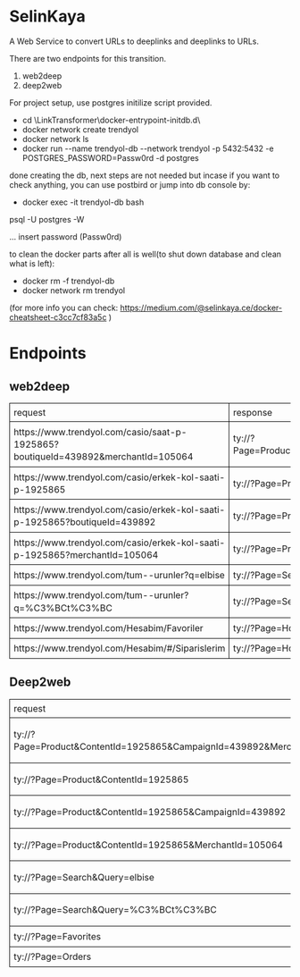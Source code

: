 # SelinKaya
A Web Service to convert URLs to deeplinks and deeplinks to URLs.

There are two endpoints for this transition.

1. web2deep
2. deep2web

For project setup, use postgres initilize script provided. 

* cd \LinkTransformer\docker-entrypoint-initdb.d\
* docker network create trendyol
* docker network ls
* docker run --name trendyol-db --network trendyol -p 5432:5432   -e POSTGRES_PASSWORD=Passw0rd -d postgres

done creating the db, next steps are not needed but incase if you want to check anything, you can use postbird or jump into db console by:
* docker exec -it trendyol-db bash

psql -U postgres -W

... insert password (Passw0rd)

to clean the docker parts after all is well(to shut down database and clean what is left):

* docker rm -f trendyol-db
* docker network rm trendyol

(for more info you can check:
https://medium.com/@selinkaya.ce/docker-cheatsheet-c3cc7cf83a5c
)

<h1>Endpoints</h1>
<h2>web2deep</h2>
<table style="border: none;">
<tbody>
<tr>
<td style="padding: 5pt 5pt 5pt 5pt; border: solid #000000 1pt;">
<p style="line-height: 1.2; margin-top: 0pt; margin-bottom: 0pt;"><span style="text-decoration: none;">request</span></p>
</td>
<td style="padding: 5pt 5pt 5pt 5pt; border: solid #000000 1pt;">
<p style="line-height: 1.2; margin-top: 0pt; margin-bottom: 0pt;"><span style="text-decoration: none;">response</span></p>
</td>
</tr>
<tr>
<td style="padding: 5pt 5pt 5pt 5pt; border: solid #000000 1pt;">
<p style="line-height: 1.38; margin-top: 0pt; margin-bottom: 0pt;"><span style="text-decoration: none;">https://www.trendyol.com/casio/saat-p-1925865?boutiqueId=439892&amp;merchantId=105064</span></p>
</td>
<td style="padding: 5pt 5pt 5pt 5pt; border: solid #000000 1pt;">
<p style="line-height: 1.38; margin-top: 0pt; margin-bottom: 0pt;"><span style="text-decoration: none;">ty://?Page=Product&amp;ContentId=1925865&amp;CampaignId=439892&amp;MerchantId=105064</span></p>
</td>
</tr>
<tr>
<td style="padding: 5pt 5pt 5pt 5pt; border: solid #000000 1pt;">
<p style="line-height: 1.38; margin-top: 0pt; margin-bottom: 0pt;"><span style="text-decoration: none;">https://www.trendyol.com/casio/erkek-kol-saati-p-1925865</span></p>
</td>
<td style="padding: 5pt 5pt 5pt 5pt; border: solid #000000 1pt;">
<p style="line-height: 1.38; margin-top: 0pt; margin-bottom: 0pt;"><span style="text-decoration: none;">ty://?Page=Product&amp;ContentId=1925865</span></p>
</td>
</tr>
<tr>
<td style="padding: 5pt 5pt 5pt 5pt; border: solid #000000 1pt;">
<p style="line-height: 1.38; margin-top: 0pt; margin-bottom: 0pt;"><span style="text-decoration: none;">https://www.trendyol.com/casio/erkek-kol-saati-p-1925865?boutiqueId=439892</span></p>
</td>
<td style="padding: 5pt 5pt 5pt 5pt; border: solid #000000 1pt;">
<p style="line-height: 1.38; margin-top: 0pt; margin-bottom: 0pt;"><span style="text-decoration: none;">ty://?Page=Product&amp;ContentId=1925865&amp;CampaignId=439892</span></p>
</td>
</tr>
<tr>
<td style="padding: 5pt 5pt 5pt 5pt; border: solid #000000 1pt;">
<p style="line-height: 1.38; margin-top: 0pt; margin-bottom: 0pt;"><span style="text-decoration: none;">https://www.trendyol.com/casio/erkek-kol-saati-p-1925865?merchantId=105064</span></p>
</td>
<td style="padding: 5pt 5pt 5pt 5pt; border: solid #000000 1pt;">
<p style="line-height: 1.38; margin-top: 0pt; margin-bottom: 0pt;"><span style="text-decoration: none;">ty://?Page=Product&amp;ContentId=1925865&amp;MerchantId=105064</span></p>
</td>
</tr>
<tr>
<td style="padding: 5pt 5pt 5pt 5pt; border: solid #000000 1pt;">
<p style="line-height: 1.38; margin-top: 0pt; margin-bottom: 0pt;"><span style="text-decoration: none;">https://www.trendyol.com/tum--urunler?q=elbise</span></p>
</td>
<td style="padding: 5pt 5pt 5pt 5pt; border: solid #000000 1pt;">
<p style="line-height: 1.38; margin-top: 0pt; margin-bottom: 0pt;"><span style="text-decoration: none;">ty://?Page=Search&amp;Query=elbise</span></p>
</td>
</tr>
<tr>
<td style="padding: 5pt 5pt 5pt 5pt; border: solid #000000 1pt;">
<p style="line-height: 1.38; margin-top: 0pt; margin-bottom: 0pt;"><span style="text-decoration: none;">https://www.trendyol.com/tum--urunler?q=%C3%BCt%C3%BC</span></p>
</td>
<td style="padding: 5pt 5pt 5pt 5pt; border: solid #000000 1pt;">
<p style="line-height: 1.38; margin-top: 0pt; margin-bottom: 0pt;"><span style="text-decoration: none;">ty://?Page=Search&amp;Query=%C3%BCt%C3%BC</span></p>
</td>
</tr>
<tr>
<td style="padding: 5pt 5pt 5pt 5pt; border: solid #000000 1pt;">
<p style="line-height: 1.38; margin-top: 0pt; margin-bottom: 0pt;"><span style="text-decoration: none;">https://www.trendyol.com/Hesabim/Favoriler</span></p>
</td>
<td style="padding: 5pt 5pt 5pt 5pt; border: solid #000000 1pt;">
<p style="line-height: 1.38; margin-top: 0pt; margin-bottom: 0pt;"><span style="text-decoration: none;">ty://?Page=Home</span></p>
</td>
</tr>
<tr>
<td style="padding: 5pt 5pt 5pt 5pt; border: solid #000000 1pt;">
<p style="line-height: 1.38; margin-top: 0pt; margin-bottom: 0pt;"><span style="text-decoration: none;">https://www.trendyol.com/Hesabim/#/Siparislerim</span></p>
</td>
<td style="padding: 5pt 5pt 5pt 5pt; border: solid #000000 1pt;">
<p style="line-height: 1.38; margin-top: 0pt; margin-bottom: 0pt;"><span style="text-decoration: none;">ty://?Page=Home</span></p>
</td>
</tr>
</tbody>
</table>
<h2>Deep2web</h2>
<table style="border: none;">
<tbody>
<tr>
<td style="padding: 5pt 5pt 5pt 5pt; border: solid #000000 1pt;">
<p style="line-height: 1.2; margin-top: 0pt; margin-bottom: 0pt;"><span style="text-decoration: none;">request</span></p>
</td>
<td style="padding: 5pt 5pt 5pt 5pt; border: solid #000000 1pt;">
<p style="line-height: 1.2; margin-top: 0pt; margin-bottom: 0pt;"><span style="text-decoration: none;">response</span></p>
</td>
</tr>
<tr>
<td style="padding: 5pt 5pt 5pt 5pt; border: solid #000000 1pt;">
<p style="line-height: 1.38; margin-top: 0pt; margin-bottom: 0pt;"><span style="text-decoration: none;">ty://?Page=Product&amp;ContentId=1925865&amp;CampaignId=439892&amp;MerchantId=105064</span></p>
</td>
<td style="padding: 5pt 5pt 5pt 5pt; border: solid #000000 1pt;">
<p style="line-height: 1.38; margin-top: 0pt; margin-bottom: 0pt;"><span style="text-decoration: none;">https://www.trendyol.com/brand/name-p-1925865?boutiqueId=439892&amp;merchantId=105064</span></p>
</td>
</tr>
<tr>
<td style="padding: 5pt 5pt 5pt 5pt; border: solid #000000 1pt;">
<p style="line-height: 1.38; margin-top: 0pt; margin-bottom: 0pt;"><span style="text-decoration: none;">ty://?Page=Product&amp;ContentId=1925865</span></p>
</td>
<td style="padding: 5pt 5pt 5pt 5pt; border: solid #000000 1pt;">
<p style="line-height: 1.38; margin-top: 0pt; margin-bottom: 0pt;"><span style="text-decoration: none;">https://www.trendyol.com/brand/name-p-1925865</span></p>
</td>
</tr>
<tr>
<td style="padding: 5pt 5pt 5pt 5pt; border: solid #000000 1pt;">
<p style="line-height: 1.38; margin-top: 0pt; margin-bottom: 0pt;"><span style="text-decoration: none;">ty://?Page=Product&amp;ContentId=1925865&amp;CampaignId=439892</span></p>
</td>
<td style="padding: 5pt 5pt 5pt 5pt; border: solid #000000 1pt;">
<p style="line-height: 1.38; margin-top: 0pt; margin-bottom: 0pt;"><span style="text-decoration: none;">https://www.trendyol.com/brand/name-p-1925865?boutiqueId=439892</span></p>
</td>
</tr>
<tr>
<td style="padding: 5pt 5pt 5pt 5pt; border: solid #000000 1pt;">
<p style="line-height: 1.38; margin-top: 0pt; margin-bottom: 0pt;"><span style="text-decoration: none;">ty://?Page=Product&amp;ContentId=1925865&amp;MerchantId=105064</span></p>
</td>
<td style="padding: 5pt 5pt 5pt 5pt; border: solid #000000 1pt;">
<p style="line-height: 1.38; margin-top: 0pt; margin-bottom: 0pt;"><span style="text-decoration: none;">https://www.trendyol.com/brand/namei-p-1925865?merchantId=105064</span></p>
</td>
</tr>
<tr>
<td style="padding: 5pt 5pt 5pt 5pt; border: solid #000000 1pt;">
<p style="line-height: 1.38; margin-top: 0pt; margin-bottom: 0pt;"><span style="text-decoration: none;">ty://?Page=Search&amp;Query=elbise</span></p>
</td>
<td style="padding: 5pt 5pt 5pt 5pt; border: solid #000000 1pt;">
<p style="line-height: 1.38; margin-top: 0pt; margin-bottom: 0pt;"><span style="text-decoration: none;">https://www.trendyol.com/tum--urunler?q=elbise</span></p>
</td>
</tr>
<tr>
<td style="padding: 5pt 5pt 5pt 5pt; border: solid #000000 1pt;">
<p style="line-height: 1.38; margin-top: 0pt; margin-bottom: 0pt;"><span style="text-decoration: none;">ty://?Page=Search&amp;Query=%C3%BCt%C3%BC</span></p>
</td>
<td style="padding: 5pt 5pt 5pt 5pt; border: solid #000000 1pt;">
<p style="line-height: 1.38; margin-top: 0pt; margin-bottom: 0pt;"><span style="text-decoration: none;">https://www.trendyol.com/tum--urunler?q=%C3%BCt%C3%BC</span></p>
</td>
</tr>
<tr>
<td style="padding: 5pt 5pt 5pt 5pt; border: solid #000000 1pt;">
<p style="line-height: 1.38; margin-top: 0pt; margin-bottom: 0pt;"><span style="text-decoration: none;">ty://?Page=Favorites</span></p>
</td>
<td style="padding: 5pt 5pt 5pt 5pt; border: solid #000000 1pt;">
<p style="line-height: 1.38; margin-top: 0pt; margin-bottom: 0pt;"><span style="text-decoration: none;">https://www.trendyol.com</span></p>
</td>
</tr>
<tr>
<td style="padding: 5pt 5pt 5pt 5pt; border: solid #000000 1pt;">
<p style="line-height: 1.38; margin-top: 0pt; margin-bottom: 0pt;"><span style="text-decoration: none;">ty://?Page=Orders</span></p>
</td>
<td style="padding: 5pt 5pt 5pt 5pt; border: solid #000000 1pt;">
<p style="line-height: 1.38; margin-top: 0pt; margin-bottom: 0pt;"><span style="text-decoration: none;">https://www.trendyol.com</span></p>
</td>
</tr>
</tbody>
</table>